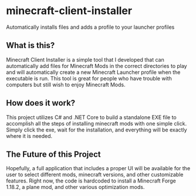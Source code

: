 # minecraft-client-installer
Automatically installs files and adds a profile to your launcher profiles

## What is this?
Minecraft Client Installer is a simple tool that I developed that can automatically add files for Minecraft Mods in the correct directories to play and will automatically create a new Minecraft Launcher profile when the executable is run. This tool is great for people who have trouble with computers but still wish to enjoy Minecraft Mods.

## How does it work?
This project utilizes C# and .NET Core to build a standalone EXE file to accomplish all the steps of installing minecraft mods with one simple click. Simply click the exe, wait for the installation, and everything will be exactly where it is needed.

## The Future of this Project
Hopefully, a full application that includes a proper UI will be available for the user to select different mods, minecraft versions, and other customizable features. Right now, the code is hardcoded to install a Minecraft Forge 1.18.2, a plane mod, and other various optimization mods.
